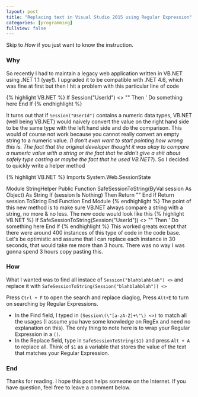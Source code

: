 ```yaml
---
layout: post
title: "Replacing text in Visual Studio 2015 using Regular Expression"
categories: [programming]
fullview: false
---
```

Skip to *How* if you just want to know the instruction. 
### Why

So recently I had to maintain a legacy web application written in VB.NET using .NET 1.1 (yay!). I upgraded it to be compatible with .NET 4.6, which was fine at first but then I hit a problem with this particular line of code

{% highlight VB.NET %}
If Session("UserId") <> "" Then
' Do something here
End If
{% endhighlight %}

It turns out that if `Session("UserId")` contains a numeric data types, VB.NET (well being VB.NET) would naively convert the value on the right hand side to be the same type with the left hand side and do the comparison. This would of course not work because you cannot really convert an empty string to a numeric value. *(I don't even want to start pointing how wrong this is. The fact that the original developer thought it was okay to compare a numeric value with a string or the fact that he didn't give a shit about safely type casting or maybe the fact that he used VB.NET?*).  So I decided to quickly write a helper method 

{% highlight VB.NET %}
﻿Imports System.Web.SessionState

Module StringHelper
    Public Function SafeSessionToString(ByVal session As Object) As String
       If (session Is Nothing) Then
           Return ""
        End If
        Return session.ToString
    End Function
End Module
{% endhighlight %}
The point of this new method is to make sure VB.NET always compare a string with a string, no more & no less.
The new code would look like this
{% highlight VB.NET %}
If SafeSessionToString(Session("UserId")) <> "" Then
' Do something here
End If
{% endhighlight %}
This worked greats except that there were around 400 instances of this type of code in the code base. Let's be optimistic and assume that I can replace each instance in 30 seconds, that would take me more than 3 hours. There was no way I was gonna spend 3 hours copy pasting this. 

### How
 What I wanted was to find all instace of `Session("blahblahblah") <>` and replace it with `SafeSessionToString(Session("blahblahblah")) <>`
 
 Press `Ctrl + F` to open the search and replace diaglog, Press `Alt+E` to turn on searching by Regular Expressions. 
 
* In the Find field, I typed in `(Session\(\"[a-zA-Z]+\"\) <>)` to match all the usages (I assume you have some knowledge on RegEx and need no explanation on this). The only thing to note here is to wrap your Regular Expression in a `()`.
* In the Replace field, type in `SafeSessionToString($1)` and press `Alt + A` to replace all. Think of `$1` as a variable that stores the value of the text that matches your Regular Expression.
### End
Thanks for reading. I hope this post helps someone on the Internet. If you have question, feel free to leave a comment below.
 
